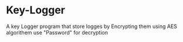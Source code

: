 # Key-Logger
A key Logger program that store logges by Encrypting them using AES algorithem use "Password" for decryption 
